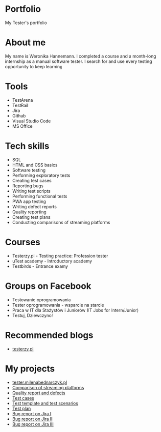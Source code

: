 # Portfolio
My Tester's portfolio
# About me
My name is Weronika Hannemann. I completed a course and a month-long internship as a manual software tester. I search for and use every testing opportunity to keep learning
# Tools
* TestArena
* TestRail
* Jira
* Github
* Visual Studio Code
* MS Office
# Tech skills
* SQL
* HTML and CSS basics
* Software testing
* Performing exploratory tests
* Creating test cases
* Reporting bugs
* Writing test scripts
* Performing functional tests
* PWA app testing
* Writing defect reports
* Quality reporting
* Creating test plans
* Conducting comparisons of streaming platforms
# Courses
* Testerzy.pl - Testing practice: Profession tester
* uTest academy - Introductory academy
* Testbirds - Entrance examy
# Groups on Facebook
* Testowanie oprogramowania
* Tester oprogramowania - wsparcie na starcie
* Praca w IT dla Stażystów i Juniorów (IT Jobs for Intern/Junior)
* Testuj, Dziewczyno!
# Recommended blogs
* [testerzy.pl](https://testerzy.pl/)
# My projects
* [tester.milenabednarczyk.pl](https://tester.milenabednarczyk.pl/)
* [Comparison of streaming platforms](https://drive.google.com/file/d/1URte38cgGAyy65i7WviXBk-9JgLpCr-l/view)
* [Quality report and defects](https://drive.google.com/file/d/10vO39e7bgVHdNtB23RhBHxNFFjGXgkQY/view)
* [Test cases](https://drive.google.com/file/d/1eXZBxmylnbuhM1c_211PFID-q1pBSNi8/view)
* [Test template and test scenarios](https://drive.google.com/file/d/1ugJgR8ZV08xg07M4bQqM1rJGC2lBgvCi/view)
* [Test plan](https://drive.google.com/file/d/1bKTbyQpnj-JphnJghEFx-kMptljrEF87/view)
* [Bug report on Jira I](https://id.atlassian.com/login?continue=https%3A%2F%2Fid.atlassian.com%2Fjoin%2Fuser-access%3Fresource%3Dari%253Acloud%253Ajira%253A%253Asite%252F97c89c1d-2f5a-4229-8288-c856eea329a0%26continue%3Dhttps%253A%252F%252Fwhanne26.atlassian.net%252Fbrowse%252FGOIT-1&application=jira)
* [Bug report on Jira II](https://id.atlassian.com/login?continue=https%3A%2F%2Fid.atlassian.com%2Fjoin%2Fuser-access%3Fresource%3Dari%253Acloud%253Ajira%253A%253Asite%252F97c89c1d-2f5a-4229-8288-c856eea329a0%26continue%3Dhttps%253A%252F%252Fwhanne26.atlassian.net%252Fbrowse%252FGOIT-2&application=jira)
* [Bug report on Jira III](https://id.atlassian.com/login?continue=https%3A%2F%2Fid.atlassian.com%2Fjoin%2Fuser-access%3Fresource%3Dari%253Acloud%253Ajira%253A%253Asite%252F97c89c1d-2f5a-4229-8288-c856eea329a0%26continue%3Dhttps%253A%252F%252Fwhanne26.atlassian.net%252Fbrowse%252FGOIT-3&application=jira)
